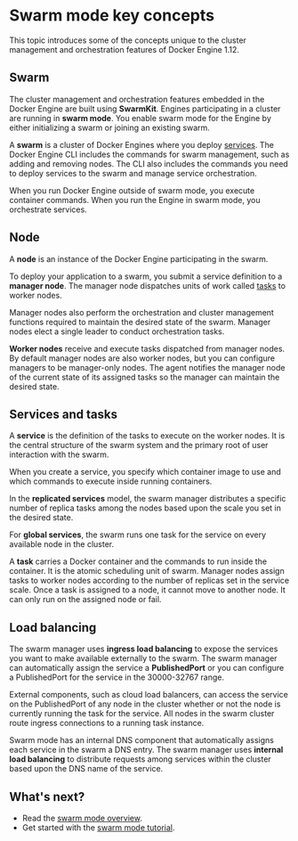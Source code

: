 <!--[metadata]>
+++
title = "Swarm mode key concepts"
description = "Introducing key concepts for Docker Engine swarm mode"
keywords = ["docker, container, cluster, swarm mode"]
[menu.main]
identifier="swarm-mode-concepts"
parent="engine_swarm"
weight="2"
+++
<![end-metadata]-->
# Swarm mode key concepts

This topic introduces some of the concepts unique to the cluster management and
orchestration features of Docker Engine 1.12.

## Swarm

The cluster management and orchestration features embedded in the Docker Engine
are built using **SwarmKit**. Engines participating in a cluster are
running in **swarm mode**. You enable swarm mode for the Engine by either
initializing a swarm or joining an existing swarm.

A **swarm** is a cluster of Docker Engines where you deploy
[services](#Services-and-tasks). The Docker Engine CLI includes the commands for
swarm management, such as adding and removing nodes. The CLI also includes the
commands you need to deploy services to the swarm and manage service
orchestration.

When you run Docker Engine outside of swarm mode, you execute container
commands. When you run the Engine in swarm mode, you orchestrate services.

## Node

A **node** is an instance of the Docker Engine participating in the swarm.

To deploy your application to a swarm, you submit a service definition to a
**manager node**. The manager node dispatches units of work called
[tasks](#Services-and-tasks) to worker nodes.

Manager nodes also perform the orchestration and cluster management functions
required to maintain the desired state of the swarm. Manager nodes elect a single leader to conduct orchestration tasks.

**Worker nodes** receive and execute tasks dispatched from manager nodes. By
default manager nodes are also worker nodes, but you can configure managers to
be manager-only nodes. The agent notifies the manager node of the current
state of its assigned tasks so the manager can maintain the desired state.

## Services and tasks

A **service** is the definition of the tasks to execute on the worker nodes. It
is the central structure of the swarm system and the primary root of user
interaction with the swarm.

When you create a service, you specify which container image to use and which
commands to execute inside running containers.

In the **replicated services** model, the swarm manager distributes a specific
number of replica tasks among the nodes based upon the scale you set in the
desired state.

For **global services**, the swarm runs one task for the service on every
available node in the cluster.

A **task** carries a Docker container and the commands to run inside the
container. It is the atomic scheduling unit of swarm. Manager nodes assign tasks
to worker nodes according to the number of replicas set in the service scale.
Once a task is assigned to a node, it cannot move to another node. It can only
run on the assigned node or fail.

## Load balancing

The swarm manager uses **ingress load balancing** to expose the services you
want to make available externally to the swarm. The swarm manager can
automatically assign the service a **PublishedPort** or you can configure a
PublishedPort for the service in the 30000-32767 range.

External components, such as cloud load balancers, can access the service on the
PublishedPort of any node in the cluster whether or not the node is currently
running the task for the service.  All nodes in the swarm cluster route ingress
connections to a running task instance.

Swarm mode has an internal DNS component that automatically assigns each service
in the swarm a DNS entry. The swarm manager uses **internal load balancing** to
distribute requests among services within the cluster based upon the DNS name of
the service.

## What's next?
* Read the [swarm mode overview](index.md).
* Get started with the [swarm mode tutorial](swarm-tutorial/index.md).
